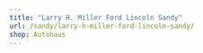 ```yaml
---
title: "Larry H. Miller Ford Lincoln Sandy"
url: /sandy/larry-h-miller-ford-lincoln-sandy/
shop: Autohaus
---
```

